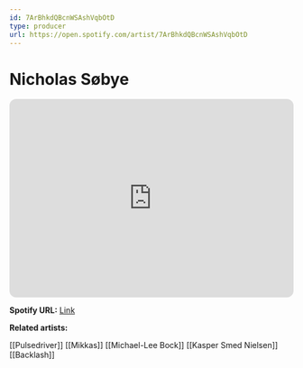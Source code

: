 ```yaml
---
id: 7ArBhkdQBcnWSAshVqbOtD
type: producer
url: https://open.spotify.com/artist/7ArBhkdQBcnWSAshVqbOtD
---
```

# Nicholas Søbye

<iframe style="border-radius:12px" src="https://open.spotify.com/embed/artist/7ArBhkdQBcnWSAshVqbOtD" width="100%" height="352" frameBorder="0" allowfullscreen="" allow="autoplay; clipboard-write; encrypted-media; fullscreen; picture-in-picture" loading="lazy"></iframe>

**Spotify URL:** [Link](https://open.spotify.com/artist/7ArBhkdQBcnWSAshVqbOtD)

**Related artists:**

[[Pulsedriver]]
[[Mikkas]]
[[Michael-Lee Bock]]
[[Kasper Smed Nielsen]]
[[Backlash]]
